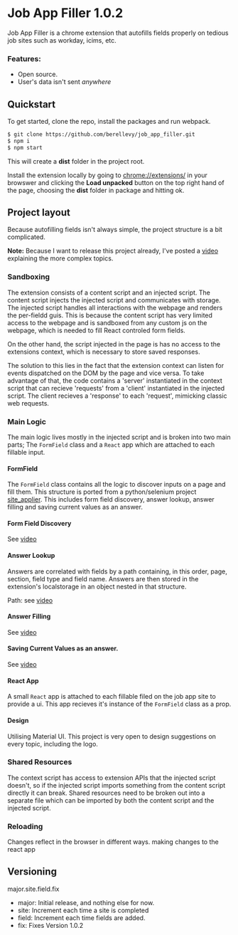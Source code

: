 
# Job App Filler 1.0.2

Job App Filler is a chrome extension that autofills fields properly 
on tedious job sites such as workday, icims, etc.

### Features:

- Open source.
- User's data isn't sent *anywhere*

## Quickstart

To get started, clone the repo, install the packages and run webpack.

```bash
$ git clone https://github.com/berellevy/job_app_filler.git
$ npm i
$ npm start
```
This will create a **dist** folder in the project root.

Install the extension locally by going to <chrome://extensions/> in your browswer 
and clicking the **Load unpacked** button on the top right hand of the page, choosing the **dist** 
folder in package and hitting ok.

## Project layout

Because autofilling fields isn't always simple, the project structure is a bit complicated. 

**Note:** Because I want to release this project already, I've posted a [video](https://youtu.be/mXEDv9PpdGs) explaining the more complex topics.

### Sandboxing

The extension consists of a content script and an injected script.
The content script injects the injected script and communicates with storage.
The injected script handles all interactions with the webpage and renders the per-fieldd guis.
This is because the content script has very limited access to the webpage and is sandboxed from 
any custom js on the webpage, which is needed to fill React controled form fields.

On the other hand, the script injected in the page is has no access to the extensions context, 
which is necessary to store saved responses.

The solution to this lies in the fact that the extension context can listen for events dispatched
on the DOM by the page and vice versa. To take advantage of that, the code contains a 'server' 
instantiated in the context script that can recieve 'requests' from a 'client' instantiated in 
the injected script. The client recieves a 'response' to each 'request', mimicking classic web requests.

### Main Logic

The main logic lives mostly in the injected script and is broken into two main parts; 
The `FormField` class and a `React` app which are attached to each fillable input.

#### FormField
The `FormField` class contains all the logic to discover inputs on a page and fill them.
This structure is ported from a python/selenium project [site_applier](https://github.com/berellevy/site_applier). 
This includes form field discovery, answer lookup, answer filling and saving current values as an answer.

#### Form Field Discovery
See [video](https://youtu.be/mXEDv9PpdGs)

#### Answer Lookup
Answers are correlated with fields by a path containing, in this order, page, section, field type and field name.
Answers are then stored in the extension's localstorage in an object nested in that structure.

Path: see [video](https://youtu.be/mXEDv9PpdGs) 

#### Answer Filling

See [video](https://youtu.be/mXEDv9PpdGs)

#### Saving Current Values as an answer.

See [video](https://youtu.be/mXEDv9PpdGs)

#### React App
A small `React` app is attached to each fillable filed on the job app site to provide a ui.
This app recieves it's instance of the `FormField` class as a prop. 

#### Design

Utilising Material UI. This project is very open to design suggestions on every topic, including the logo.

### Shared Resources

The context script has access to extension APIs that the injected script doesn't, so if the injected 
script imports something from the content script directly it can break. Shared resources need to be 
broken out into a separate file which can be imported by both the content script and the injected script.

### Reloading

Changes reflect in the browser in different ways. making changes to the react app

## Versioning

major.site.field.fix
- major: Initial release, and nothing else for now.
- site: Increment each time a site is completed
- field: Increment each time fields are added.
- fix: Fixes
Version 1.0.2

